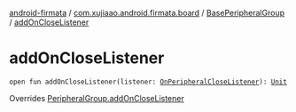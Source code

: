 [android-firmata](../../index.md) / [com.xujiaao.android.firmata.board](../index.md) / [BasePeripheralGroup](index.md) / [addOnCloseListener](./add-on-close-listener.md)

# addOnCloseListener

`open fun addOnCloseListener(listener: `[`OnPeripheralCloseListener`](../-on-peripheral-close-listener.md)`): `[`Unit`](https://kotlinlang.org/api/latest/jvm/stdlib/kotlin/-unit/index.html)

Overrides [PeripheralGroup.addOnCloseListener](../-peripheral-group/add-on-close-listener.md)

